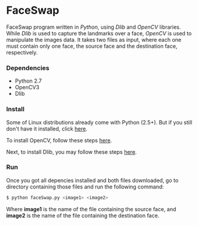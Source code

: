 # FaceSwap
FaceSwap program written in _Python_, using _Dlib_ and _OpenCV_ libraries.
While _Dlib_ is used to capture the landmarks over a face, _OpenCV_ is used to manipulate the images data.
It takes two files as input, where each one must contain only one face, the source face and the destination face, respectively.


### Dependencies
- Python 2.7
- OpenCV3
- Dlib

### Install

Some of Linux distributions already come with Python (2.5+). But if you still don't have it installed, click [here](https://www.python.org/downloads/).

To install OpenCV, follow these steps [here](http://www.pyimagesearch.com/2016/10/24/ubuntu-16-04-how-to-install-opencv/).

Next, to install Dlib, you may follow these steps [here](http://www.pyimagesearch.com/2017/03/27/how-to-install-dlib/).

### Run

Once you got all depencies installed and both files downloaded, go to directory containing those files and run the following command:

``` sh
$ python faceSwap.py <image1> <image2>
```

Where **image1** is the name of the file containing the source face, and **image2** is the name of the file containing the destination face. 



